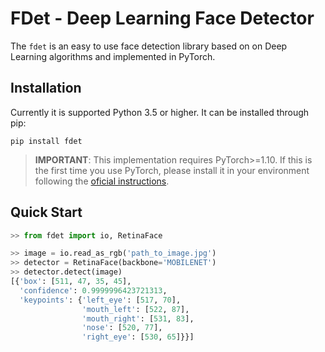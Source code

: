 # FDet - Deep Learning Face Detector

The `fdet` is an easy to use face detection library based on on Deep Learning algorithms and implemented in PyTorch.




## Installation

Currently it is supported Python 3.5 or higher. It can be installed through pip:

```
pip install fdet
```
> **IMPORTANT**: This implementation requires PyTorch>=1.10. If this is the first time you use PyTorch, please install it in your environment following the [oficial instructions](https://pytorch.org/get-started/locally/).


## Quick Start

```python
>> from fdet import io, RetinaFace

>> image = io.read_as_rgb('path_to_image.jpg')
>> detector = RetinaFace(backbone='MOBILENET')
>> detector.detect(image)
[{'box': [511, 47, 35, 45],
  'confidence': 0.9999996423721313,
  'keypoints': {'left_eye': [517, 70],
                'mouth_left': [522, 87],
                'mouth_right': [531, 83],
                'nose': [520, 77],
                'right_eye': [530, 65]}}]
```
